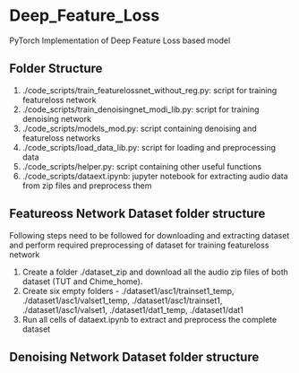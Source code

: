 # Deep_Feature_Loss
PyTorch Implementation of Deep Feature Loss based model

## Folder Structure
1) ./code_scripts/train_featurelossnet_without_reg.py: script for training featureloss network
2) ./code_scripts/train_denoisingnet_modi_lib.py: script for training denoising network
3) ./code_scripts/models_mod.py: script containing denoising and featureloss networks
4) ./code_scripts/load_data_lib.py: script for loading and preprocessing data
5) ./code_scripts/helper.py: script containing other useful functions
6) ./code_scripts/dataext.ipynb: jupyter notebook for extracting audio data from zip files and preprocess them

## Featureoss Network Dataset folder structure

Following steps need to be followed for downloading and extracting dataset and perform required preprocessing of dataset for training featureloss network

1. Create a folder ./dataset_zip and download all the audio zip files of both dataset (TUT and Chime_home).
2. Create six empty folders - ./dataset1/asc1/trainset1_temp, ./dataset1/asc1/valset1_temp, ./dataset1/asc1/trainset1, ./dataset1/asc1/valset1, ./dataset1/dat1_temp, ./dataset1/dat1
3. Run all cells of dataext.ipynb to extract and preprocess the complete dataset

## Denoising Network Dataset folder structure







